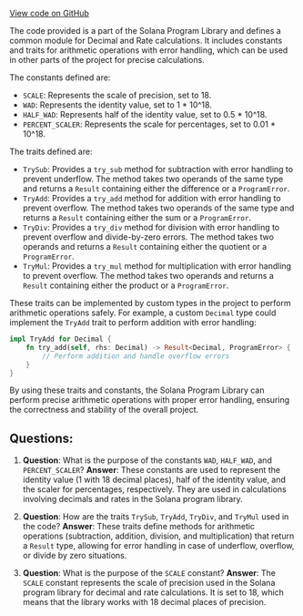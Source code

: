 [View code on GitHub](https://github.com/solana-labs/solana-program-library/token-lending/program/src/math/common.rs)

The code provided is a part of the Solana Program Library and defines a common module for Decimal and Rate calculations. It includes constants and traits for arithmetic operations with error handling, which can be used in other parts of the project for precise calculations.

The constants defined are:

- `SCALE`: Represents the scale of precision, set to 18.
- `WAD`: Represents the identity value, set to 1 * 10^18.
- `HALF_WAD`: Represents half of the identity value, set to 0.5 * 10^18.
- `PERCENT_SCALER`: Represents the scale for percentages, set to 0.01 * 10^18.

The traits defined are:

- `TrySub`: Provides a `try_sub` method for subtraction with error handling to prevent underflow. The method takes two operands of the same type and returns a `Result` containing either the difference or a `ProgramError`.
- `TryAdd`: Provides a `try_add` method for addition with error handling to prevent overflow. The method takes two operands of the same type and returns a `Result` containing either the sum or a `ProgramError`.
- `TryDiv`: Provides a `try_div` method for division with error handling to prevent overflow and divide-by-zero errors. The method takes two operands and returns a `Result` containing either the quotient or a `ProgramError`.
- `TryMul`: Provides a `try_mul` method for multiplication with error handling to prevent overflow. The method takes two operands and returns a `Result` containing either the product or a `ProgramError`.

These traits can be implemented by custom types in the project to perform arithmetic operations safely. For example, a custom `Decimal` type could implement the `TryAdd` trait to perform addition with error handling:

```rust
impl TryAdd for Decimal {
    fn try_add(self, rhs: Decimal) -> Result<Decimal, ProgramError> {
        // Perform addition and handle overflow errors
    }
}
```

By using these traits and constants, the Solana Program Library can perform precise arithmetic operations with proper error handling, ensuring the correctness and stability of the overall project.
## Questions: 
 1. **Question**: What is the purpose of the constants `WAD`, `HALF_WAD`, and `PERCENT_SCALER`?
   **Answer**: These constants are used to represent the identity value (1 with 18 decimal places), half of the identity value, and the scaler for percentages, respectively. They are used in calculations involving decimals and rates in the Solana program library.

2. **Question**: How are the traits `TrySub`, `TryAdd`, `TryDiv`, and `TryMul` used in the code?
   **Answer**: These traits define methods for arithmetic operations (subtraction, addition, division, and multiplication) that return a `Result` type, allowing for error handling in case of underflow, overflow, or divide by zero situations.

3. **Question**: What is the purpose of the `SCALE` constant?
   **Answer**: The `SCALE` constant represents the scale of precision used in the Solana program library for decimal and rate calculations. It is set to 18, which means that the library works with 18 decimal places of precision.